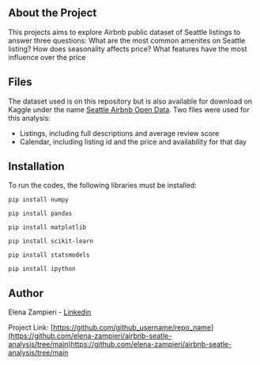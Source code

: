 ## About the Project
This projects aims to explore Airbnb public dataset of Seattle listings to answer three questions:
What are the most common amenites on Seattle listing?
How does seasonality affects price?
What features have the most influence over the price

## Files
The dataset used is on this repository but is also available for download on Kaggle under the name [Seattle Airbnb Open Data](https://www.kaggle.com/datasets/airbnb/seattle). Two files were used for this analysis:
- Listings, including full descriptions and average review score
- Calendar, including listing id and the price and availability for that day

## Installation
To run the codes, the following libraries must be installed:
```
pip install numpy
```
```
pip install pandas
```
```
pip install matplotlib
```
```
pip install scikit-learn
```
```
pip install statsmodels
```
```
pip install ipython
```
## Author
Elena Zampieri - [Linkedin](https://www.linkedin.com/in/elena-zampieri-3b081a135/)

Project Link: [https://github.com/github_username/repo_name](https://github.com/elena-zampieri/airbnb-seatle-analysis/tree/main)https://github.com/elena-zampieri/airbnb-seatle-analysis/tree/main
